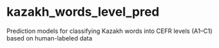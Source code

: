 # kazakh_words_level_pred
Prediction models for classifying Kazakh words into CEFR levels (A1–C1) based on human-labeled data
